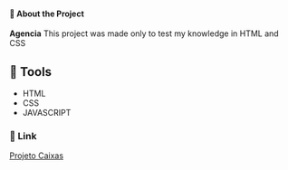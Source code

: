 #### 📕 About the Project
**Agencia** This project was made only to test my knowledge in HTML and CSS

## 🔨 Tools
- HTML
- CSS
- JAVASCRIPT

### :link: Link
<a href="https://alencar-bianca.github.io/agencia/"> Projeto Caixas
